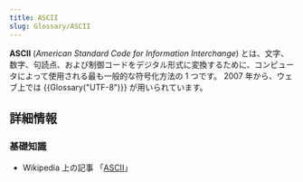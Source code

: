 ```yaml
---
title: ASCII
slug: Glossary/ASCII
---
```


**ASCII** (_American Standard Code for Information Interchange_) とは、文字、数字、句読点、および制御コードをデジタル形式に変換するために、コンピュータによって使用される最も一般的な符号化方法の 1 つです。 2007 年から、ウェブ上では {{Glossary("UTF-8")}} が用いられています。

## 詳細情報

### 基礎知識

- Wikipedia 上の記事 「[ASCII](https://ja.wikipedia.org/wiki/ASCII)」
